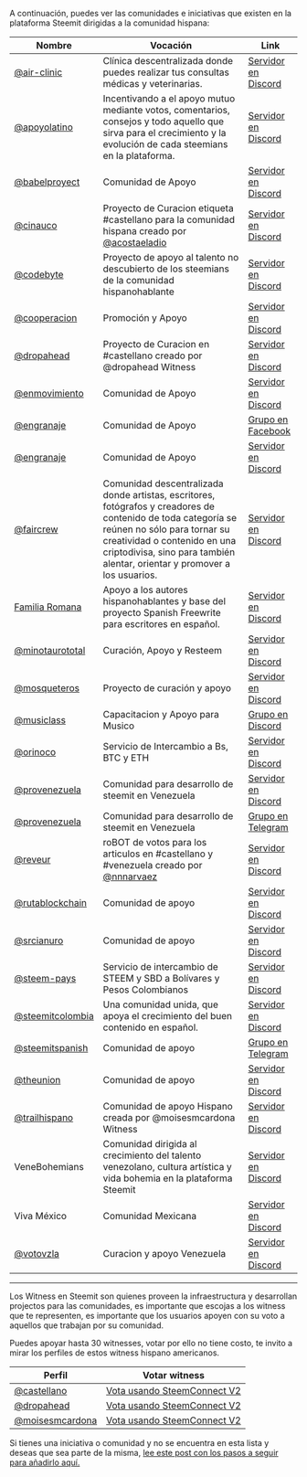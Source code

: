 A continuación, puedes ver las comunidades e iniciativas que existen en la plataforma Steemit dirigidas a la comunidad hispana:

Nombre | Vocación | Link  
-|-|-  
[@air-clinic](https://steemit.com/@air-clinic) | Clínica descentralizada donde puedes realizar tus consultas médicas y veterinarias. | [Servidor en Discord](https://discord.gg/9Y9cWUU)
[@apoyolatino](https://steemit.com/@apoyolatino) | Incentivando a el apoyo mutuo mediante votos, comentarios, consejos y todo aquello que sirva para el crecimiento y la evolución de cada steemians en la plataforma. | [Servidor en Discord](https://discord.gg/8grVWSA)  
[@babelproyect](https://steemit.com/@babelproyect) | Comunidad de Apoyo | [Servidor en Discord](https://discord.gg/wcgVS5)  
[@cinauco](https://steemit.com/@cinauco) | Proyecto de Curacion etiqueta #castellano para la comunidad hispana creado por [@acostaeladio](https://steemit.com/@acostaeladio) | [Servidor en Discord](https://discord.gg/pnWWTdj)
[@codebyte](https://steemit.com/@codebyte) | Proyecto de apoyo al talento no descubierto de los steemians de la comunidad hispanohablante | [Servidor en Discord](https://discord.gg/UkXGKpZ)   
[@cooperacion](https://steemit.com/@cooperacion)  | Promoción y Apoyo | [Servidor en Discord](https://discord.gg/WcDhMjd)  
[@dropahead](https://steemit.com/@dropahead)  | Proyecto de Curacion en #castellano creado por @dropahead Witness  |[Servidor en Discord](https://discord.gg/https://discord.gg/kgrZDR8)  
[@enmovimiento](https://steemit.com/@enmovimiento) | Comunidad de Apoyo |[Servidor en Discord](https://discord.gg/pnWWTdj)  
[@engranaje](https://steemit.com/@engranaje) |  Comunidad de Apoyo |[Grupo en Facebook](https://www.facebook.com/groups/174466129786236/)  
[@engranaje](https://steemit.com/@engranaje) |  Comunidad de Apoyo |[Servidor en Discord](https://discord.gg/pzWBrJV)
[@faircrew](https://steemit.com/@faircrew) | Comunidad descentralizada donde artistas, escritores, fotógrafos y creadores de contenido de toda categoría se reúnen no sólo para tornar su creatividad o contenido en una criptodivisa, sino para también alentar, orientar y promover a los usuarios. | [Servidor en Discord](https://discord.gg/GCM7V8X)
[Familia Romana](https://steemit.com/@cincinato) |  Apoyo a los autores hispanohablantes y base del proyecto Spanish Freewrite para escritores en español. | [Servidor en Discord](https://discord.gg/5Db6S7s)  
[@minotaurototal](https://steemit.com/@minotaurototal) | Curación, Apoyo y Resteem | [Servidor en Discord](https://discord.gg/bzTb5cA)
[@mosqueteros](https://steemit.com/@mosqueteros) |  Proyecto de curación y apoyo |[Servidor en Discord](https://discord.gg/nffbC7x)  
[@musiclass](https://steemit.com/@musiclass) |  Capacitacion y Apoyo para Musico |[Grupo en Discord](https://discord.gg/BHJzTmv)  
[@orinoco](https://steemit.com/@orinoco) | Servicio de Intercambio a Bs, BTC y ETH |[Servidor en Discord](https://discord.gg/g9XerHn) 
[@provenezuela](https://steemit.com/@provenezuela) | Comunidad para desarrollo de steemit en Venezuela |[Servidor en Discord](https://discord.gg/wPqmxX6)  
[@provenezuela](https://steemit.com/@provenezuela) | Comunidad para desarrollo de steemit en Venezuela |[Grupo en Telegram](https://t.me/joinchat/FZwk8076QJGh_AEO5rBp-w)
[@reveur](https://steemit.com/@reveur) | roBOT de votos para los articulos en #castellano y #venezuela  creado por [@nnnarvaez](https://steemit.com/@nnnarvaez)| [Servidor en Discord](https://discord.gg/4NjkaVs)
[@rutablockchain](https://steemit.com/@rutablockchain) | Comunidad de apoyo | [Servidor en Discord](https://discord.gg/NUzZjM)  
[@srcianuro](https://steemit.com/@srcianuro) | Comunidad de apoyo | [Servidor en Discord](https://discord.gg/BpSb89A)  
[@steem-pays](https://steemit.com/@steem-pays) | Servicio de intercambio de STEEM y SBD a Bolívares y Pesos Colombianos | [Servidor en Discord](https://discord.gg/YQGHe2d)  
[@steemitcolombia](https://steemit.com/@steemitcolombia) | Una comunidad unida, que apoya el crecimiento del buen contenido en español. | [Servidor en Discord](https://discord.gg/B3QhxQ9)  
[@steemitspanish](https://steemit.com/@steemitspanish) | Comunidad de apoyo | [Grupo en Telegram](https://telegram.me/steemitspanish)  
[@theunion](https://steemit.com/@theunion) | Comunidad de apoyo | [Servidor en Discord](https://discord.gg/bmuM6f)
[@trailhispano](https://steemit.com/@trailhispano) | Comunidad de apoyo Hispano creada por @moisesmcardona Witness| [Servidor en Discord](https://discord.gg/XqgGQH3) 
VeneBohemians | Comunidad dirigida al crecimiento del talento venezolano, cultura artística y vida bohemia en la plataforma Steemit | [Servidor en Discord](https://discord.gg/A8BUumx)  
Viva México | Comunidad Mexicana | [Servidor en Discord](https://discord.gg/6wVgg9d)
[@votovzla](https://steemit.com/@votovzla) |  Curacion y apoyo Venezuela |[Servidor en Discord](https://discord.gg/jv2TeAP)

***  
Los Witness en Steemit son quienes proveen la infraestructura y desarrollan projectos para las comunidades, es importante que escojas a los witness que te representen, es importante que los usuarios apoyen con su voto a aquellos que trabajan por su comunidad.    
            
Puedes apoyar hasta 30 witnesses, votar por ello no tiene costo, te invito a mirar los perfiles de estos witness hispano americanos.  
            
Perfil | Votar witness  
-|-  
[@castellano](https://steemit.com/@castellano) | [Vota usando SteemConnect V2](https://v2.steemconnect.com/sign/account-witness-vote?witness=castellano&approve=1)  
[@dropahead](https://steemit.com/@dropahead) | [Vota usando SteemConnect V2](https://v2.steemconnect.com/sign/account-witness-vote?witness=dropahead&approve=1)  
[@moisesmcardona](https://steemit.com/@moisesmcardona) | [Vota usando SteemConnect V2](https://v2.steemconnect.com/sign/account-witness-vote?witness=moisesmcardona&approve=1)  

Si tienes una iniciativa o comunidad y no se encuentra en esta lista y deseas que sea parte de la misma, [lee este post con los pasos a seguir para añadirlo aquí.](https://steemit.com/castellano/@moisesmcardona/iniciativas-steemplace-github)